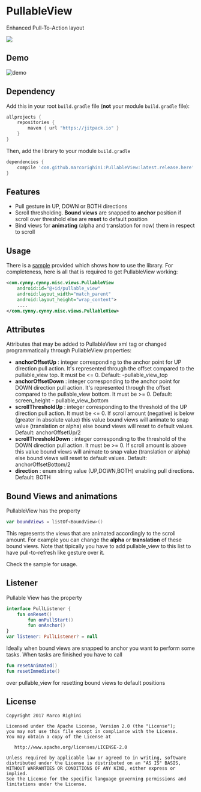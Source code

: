 # PullableView
Enhanced Pull-To-Action layout

[![](https://jitpack.io/v/marcorighini/PullableView.svg)](https://jitpack.io/#marcorighini/PullableView)

## Demo
![demo](https://github.com/marcorighini/PullableView/blob/master/demo.gif "Demo")

## Dependency
Add this in your root `build.gradle` file (**not** your module `build.gradle` file):

```gradle
allprojects {
	repositories {
        maven { url "https://jitpack.io" }
    }
}
```

Then, add the library to your module `build.gradle`
```gradle
dependencies {
    compile 'com.github.marcorighini:PullableView:latest.release.here'
}
```

## Features
- Pull gesture in UP, DOWN or BOTH directions
- Scroll thresholding. **Bound views** are snapped to **anchor** position if scroll over threshold else are **reset** to default position
- Bind views for **animating** (alpha and translation for now) them in respect to scroll

## Usage
There is a [sample](https://github.com/marcorighini/PullableView/tree/master/app) provided which shows how to use the library. For completeness, here is all that is required to get PullableView working:

```xml
<com.cynny.cynny.misc.views.PullableView
    android:id="@+id/pullable_view"
    android:layout_width="match_parent"
    android:layout_height="wrap_content">
    ....
</com.cynny.cynny.misc.views.PullableView>
```

## Attributes
Attributes that may be added to PullableView xml tag or changed programmatically through PullableView properties:
- **anchorOffsetUp** : integer corresponding to the anchor point for UP direction pull action. It's represented through the offset compared to the pullable_view top. It must be <= 0. Default: -pullable_view_top 
- **anchorOffsetDown** : integer corresponding to the anchor point for DOWN direction pull action. It's represented through the offset compared to the pullable_view bottom. It must be >= 0. Default: screen_height - pullable_view_bottom
- **scrollThresholdUp** : integer corresponding to the threshold of the UP direction pull action. It must be <= 0. If scroll amount (negative) is below (greater in absolute value) this value bound views will animate to snap value (translation or alpha) else bound views will reset to default values. Default: anchorOffsetUp/2
- **scrollThresholdDown** : integer corresponding to the threshold of the DOWN direction pull action. It must be >= 0. If scroll amount is above this value bound views will animate to snap value (translation or alpha) else bound views will reset to default values. Default: anchorOffsetBottom/2
- **direction** : enum string value (UP,DOWN,BOTH) enabling pull directions. Default: BOTH

## Bound Views and animations
PullableView has the property 

```kotlin
var boundViews = listOf<BoundView>()
```

This represents the views that are animated accordingly to the scroll amount. For example you can change the **alpha** or **translation** of these bound views. Note that tipically you have to add pullable_view to this list to have pull-to-refresh like gesture over it. 

Check the sample for usage.

## Listener 
Pullable View has the property

```kotlin
interface PullListener {
	fun onReset()
        fun onPullStart()
        fun onAnchor()
}
var listener: PullListener? = null
```

Ideally when bound views are snapped to anchor you want to perform some tasks. When tasks are finished you have to call

```kotlin
fun resetAnimated()
fun resetImmediate()
```

over pullable_view for resetting bound views to default positions

License
--------

    Copyright 2017 Marco Righini

    Licensed under the Apache License, Version 2.0 (the "License");
    you may not use this file except in compliance with the License.
    You may obtain a copy of the License at

       http://www.apache.org/licenses/LICENSE-2.0

    Unless required by applicable law or agreed to in writing, software
    distributed under the License is distributed on an "AS IS" BASIS,
    WITHOUT WARRANTIES OR CONDITIONS OF ANY KIND, either express or implied.
    See the License for the specific language governing permissions and
    limitations under the License.
